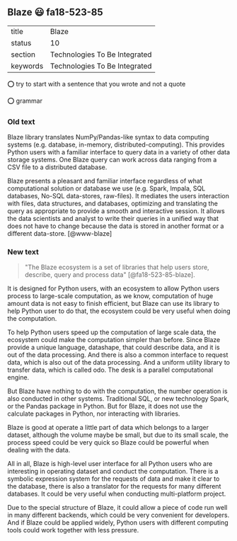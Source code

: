 ## Blaze :smiley: fa18-523-85


|          |                               |
| -------- | ----------------------------- |
| title    | Blaze                         | 
| status   | 10                            |
| section  | Technologies To Be Integrated |
| keywords | Technologies To Be Integrated |

:o: try to start with a sentence that you wrote and not a quote

:o: grammar

### Old text


Blaze library translates NumPy/Pandas-like syntax to data computing
systems (e.g. database, in-memory, distributed-computing). This
provides Python users with a familiar interface to query data in a
variety of other data storage systems.  One Blaze query can work
across data ranging from a CSV file to a distributed database.

Blaze presents a pleasant and familiar interface regardless of what
computational solution or database we use (e.g. Spark, Impala, SQL
databases, No-SQL data-stores, raw-files). It mediates the users
interaction with files, data structures, and databases, optimizing and
translating the query as appropriate to provide a smooth and
interactive session. It allows the data scientists and analyst to
write their queries in a unified way that does not have to change
because the data is stored in another format or a different
data-store. [@www-blaze]

### New text

> "The Blaze ecosystem is a set of libraries that help users store,
> describe, query and process data" [@fa18-523-85-blaze].

It is designed for Python users, with an ecosystem to allow Python
users process to large-scale computation, as we know, computation of
huge amount data is not easy to finish efficient, but Blaze can use
its library to help Python user to do that, the ecosystem could be
very useful when doing the computation.

To help Python users speed up the computation of large scale data, the
ecosystem could make the computation simpler than before. Since Blaze
provide a unique language, datashape, that could describe data, and it
is out of the data processing. And there is also a common interface to
request data, which is also out of the data processing. And a uniform
utility library to transfer data, which is called odo. The desk is a
parallel computational engine.

But Blaze have nothing to do with the computation, the number
operation is also conducted in other systems. Traditional SQL, or new
technology Spark, or the Pandas package in Python. But for Blaze, it
does not use the calculate packages in Python, nor interacting with
libraries.

Blaze is good at operate a little part of data which belongs to a
larger dataset, although the volume maybe be small, but due to its
small scale, the process speed could be very quick so Blaze could be
powerful when dealing with the data.

All in all, Blaze is high-level user interface for all Python users
who are interesting in operating dataset and conduct the computation.
There is a symbolic expression system for the requests of data and
make it clear to the database, there is also a translator for the
requests for many different databases. It could be very useful when
conducting multi-platform project.

Due to the special structure of Blaze, it could allow a piece of code
run well in many different backends, which could be very convenient
for developers. And if Blaze could be applied widely, Python users
with different computing tools could work together with less pressure.
